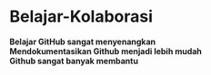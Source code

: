# Belajar-Kolaborasi

**Belajar GitHub sangat menyenangkan**<br>
**Mendokumentasikan Github menjadi lebih mudah**<br>
**Github sangat banyak membantu**<br>
